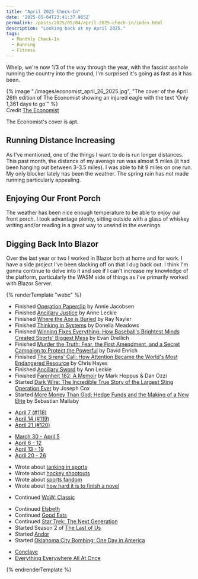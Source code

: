 ```yaml
---
title: "April 2025 Check-In"
date: '2025-05-04T23:41:37.965Z'
permalink: /posts/2025/05/04/april-2025-check-in/index.html
description: "Looking back at my April 2025."
tags:
  - Monthly Check-In
  - Running
  - Fitness
---
```

Whelp, we're now 1/3 of the way through the year, with the fascist asshole running the country into the ground, I'm surprised it's going as fast as it has been.

<div class="centered">
{% image "./images/economist_april_26_2025.jpg", "The cover of the April 26th edition of The Economist showing an injured eagle with the text 'Only 1,361 days to go'" %}
</div>
<div class="image-credit">Credit <a href="https://theeconomist.com/">The Economist</a></div>

The Economist's cover is apt.

## Running Distance Increasing

As I've mentioned, one of the things I want to do is run longer distances. This past month, the distance of my average run was almost 5 miles (it had been hanging out between 3-3.5 miles). I was able to hit 9 miles on one run. My only blocker lately has been the weather. The spring rain has not made running particularly appealing.

## Enjoying Our Front Porch

The weather has been nice enough temperature to be able to enjoy our front porch. I took advantage plenty, sitting outside with a glass of whiskey writing and/or reading is a great way to unwind in the evenings.

## Digging Back Into Blazor

Over the last year or two I worked in Blazor both at home and for work. I have a side project I've been slacking off on that I dug back out. I think I'm gonna continue to delve into it and see if I can't increase my knowledge of the platform, particularly the WASM side of things as I've primarily worked with Blazor Server.

{% renderTemplate "webc" %}
<monthly-roundup runs="10" milesran="50.58" walks="28" mileswalked="35.04" lifts="2" volumelifted="40,557" gaming="true" tv="true" movies="true">
  <ul slot="books-read">
    <li>Finished <a href="https://bookshop.org/p/books/operation-paperclip-the-secret-intelligence-program-that-brought-nazi-scientists-to-america-annie-jacobsen/16438943">Operation Paperclip</a> by Annie Jacobsen</li>
    <li>Finished <a href="https://bookshop.org/p/books/ancillary-justice-ann-leckie/110863?ean=9780316565172">Ancillary Justice</a> by Anne Leckie</li>
    <li>Finished <a href="https://bookshop.org/p/books/where-the-axe-is-buried-ray-nayler/21424983">Where the Axe is Buried</a> by Ray Nayler</li>
    <li>Finished <a href="https://bookshop.org/p/books/thinking-in-systems-international-bestseller-donella-meadows/8755142">Thinking in Systems</a> by Donella Meadows</li>
    <li>Finished <a href="https://bookshop.org/p/books/winning-fixes-everything-how-baseball-s-brightest-minds-created-sports-biggest-mess-evan-drellich/16712231">Winning Fixes Everything: How Baseball's Brightest Minds Created Sports' Biggest Mess</a> by Evan Drellich</li>
    <li>Finished <a href="https://bookshop.org/p/books/murder-the-truth-threats-intimidation-and-a-secret-campaign-to-protect-the-powerful-david-enrich/21543213?ean=9780063372900&next=t">Murder the Truth: Fear, the First Amendment, and a Secret Campaign to Protect the Powerful</a> by David Enrich</li>
    <li>Finished <a href="https://bookshop.org/p/books/the-sirens-call-how-attention-became-the-world-s-most-endangered-resource-chris-hayes/21744711">The Sirens' Call: How Attention Became the World's Most Endangered Resource</a> by Chris Hayes</li>
    <li>Finished <a href="https://bookshop.org/p/books/ancillary-sword-ann-leckie/110869?ean=9780316565196">Ancillary Sword</a> by Ann Leckie</li>
    <li>Finished <a href="https://bookshop.org/p/books/fahrenheit-182-a-memoir-dan-ozzi/21810473">Farenheit 182: A Memoir</a> by Mark Hoppus & Dan Ozzi</li>
    <li>Started <a href="https://bookshop.org/p/books/dark-wire-the-incredible-true-story-of-the-largest-sting-operation-in-history-joseph-cox/20664624">Dark Wire: The Incredible True Story of the Largest Sting Operation Ever</a> by Joseph Cox</li>
    <li>Started <a href="https://bookshop.org/p/books/more-money-than-god-hedge-funds-and-the-making-of-a-new-elite-sebastian-mallaby/11728548">More Money Than God: Hedge Funds and the Making of a New Elite</a> by Sebastian Mallaby</li>
  </ul>

  <ul slot="reading-logs">
    <li><a href="https://kpwags.com/reading-log/118/">April 7 (#118)</a></li>
    <li><a href="https://kpwags.com/reading-log/119/">April 14 (#119)</a></li>
    <li><a href="https://kpwags.com/reading-log/120/">April 21 (#120)</a></li>
  </ul>

  <ul slot="week-notes">
    <li><a href="https://kpwags.com/posts/2025/04/06/week-notes/">March 30 - April 5</a></li>
    <li><a href="https://kpwags.com/posts/2025/04/13/week-notes/">April 6 - 12</a></li>
    <li><a href="https://kpwags.com/posts/2025/04/20/week-notes/">April 13 - 19</a></li>
    <li><a href="https://kpwags.com/posts/2025/04/27/week-notes/">April 20 - 26</a></li>
  </ul>

  <ul slot="blogging">
    <li>Wrote about <a href="https://kpwags.com/posts/2025/04/05/on-tanking/">tanking in sports</a></li>
    <li>Wrote about <a href="https://kpwags.com/posts/2025/04/15/hockey-shootouts/">hockey shootouts</a></li>
    <li>Wrote about <a href="https://kpwags.com/posts/2025/04/15/fandom/">sports fandom</a></li>
    <li>Wrote about <a href="https://kpwags.com/posts/2025/04/24/writing-a-novel-is-hard/">how hard it is to finish a novel</a></li>
  </ul>

  <ul slot="gaming">
    <li>Continued <a href="https://worldofwarcraft.com/en-us/wowclassic">WoW: Classic</a></li>
  </ul>

  <ul slot="tv">
    <li>Continued <a href="https://www.imdb.com/title/tt26591110/">Elsbeth</a></li>
    <li>Continued <a href="https://www.imdb.com/title/tt0344651/">Good Eats</a></li>
    <li>Continued <a href="https://www.imdb.com/title/tt0092455/">Star Trek: The Next Generation</a></li>
    <li>Started Season 2 of <a href="https://m.imdb.com/title/tt3581920/">The Last of Us</a></li>
    <li>Started <a href="https://www.imdb.com/title/tt9253284/">Andor</a></li>
    <li>Started <a href="https://www.imdb.com/title/tt36415832/">Oklahoma City Bombing: One Day in America</a></li>
  </ul>

  <ul slot="movies">
    <li><a href="https://www.imdb.com/title/tt20215234/">Conclave</a></li>
    <li><a href="https://www.imdb.com/title/tt6710474/">Everything Everywhere All At Once</a></li>
  </ul>
</monthly-roundup>
{% endrenderTemplate %}

